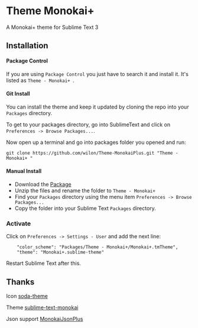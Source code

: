 # Theme Monokai+

A Monokai+ theme for Sublime Text 3


## Installation

#### Package Control
If you are using ```Package Control``` you just have to search it and install it. It's listed as ```Theme - Monokai+ ```.

#### Git Install
You can install the theme and keep it updated by cloning the repo into your `Packages` directory.

To get to your packages directory, go into SublimeText and click on `Preferences -> Browse Packages...`.

Now open up a terminal and go into packages folder you opened and run:

`git clone https://github.com/wilon/Theme-MonokaiPlus.git "Theme - Monokai+ "`

#### Manual Install
* Download the [Package](https://github.com/joshuahiggins/sublime-text-monokai/archive/master.zip)
* Unzip the files and rename the folder to `Theme - Monokai+`
* Find your `Packages` directory using the menu item  `Preferences -> Browse Packages...`
* Copy the folder into your Sublime Text `Packages` directory.

### Activate
Click on `Preferences -> Settings - User` and add the next line:
```
    "color_scheme": "Packages/Theme - Monokai+/Monokai+.tmTheme",
    "theme": "Monokai+.sublime-theme"
```

Restart Sublime Text after this.

## Thanks

Icon [soda-theme](https://github.com/buymeasoda/soda-theme)

Theme [sublime-text-monokai](https://github.com/joshuahiggins/sublime-text-monokai)

Json support [MonokaiJsonPlus](https://github.com/ColibriApps/MonokaiJsonPlus)